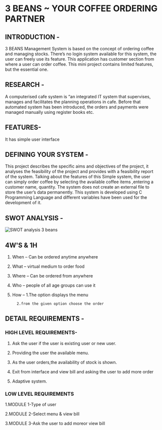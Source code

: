 # 3 BEANS ~ YOUR COFFEE ORDERING PARTNER

## INTRODUCTION -
3 BEANS Management System is based on the concept of ordering coffee and managing stocks. There’s no login system available for this system, 
the user can freely use its feature. 
This application has customer section from where a user can order coffee. This mini project contains limited features, but the essential one.

## RESEARCH -
A computerised cafe system is “an integrated IT system that supervises, manages and facilitates the planning operations in cafe.
Before that automated system has been introduced, the orders and payments were managed manually using register books etc.

## FEATURES-
It has simple user interface

## DEFINING YOUR SYSTEM -
This project describes the specific aims and objectives of the project, it analyses the feasibility of the project and provides with a feasibility report of the system.
Talking about the features of this Simple system, the user can simply order coffee by selecting the available coffee items  ,entering a customer name, quantity. 
The system does not create an external file to store the user’s data permanently. 
This system is developed using C Programming Language and different variables have been used for the development of it.

## SWOT ANALYSIS -
![SWOT analysis 3 beans](https://user-images.githubusercontent.com/86190217/124644925-6c72b800-deb0-11eb-86a9-016cdbe875a2.jpg)


## 4W'S & 1H
1. When – Can be ordered anytime anywhere
1. What – virtual medium to order food
1. Where – Can be ordered from anywhere
1. Who – people of all age groups can use it
1. How – 1.The option displays the menu
       
         2.from the given option choose the order


## DETAIL REQUIREMENTS -

### HIGH LEVEL REQUIREMENTS-

1. Ask the user if the user is existing user or new user.

1. Providing the user the available menu.

1. As the user orders,the availability of stock is shown.

1. Exit from interface and view bill and asking the user to add more order

1. Adaptive system.

### LOW LEVEL REQUIREMENTS

1.MODULE 1-Type of user 

2.MODULE 2-Select menu & view bill

3.MODULE 3-Ask the user to add moreor view bill
